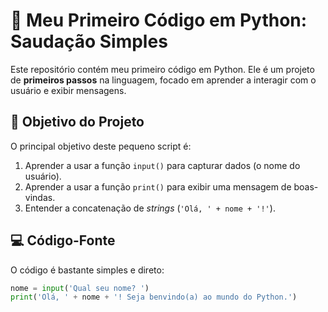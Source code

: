 # 🐍 Meu Primeiro Código em Python: Saudação Simples

Este repositório contém meu primeiro código em Python. Ele é um projeto de **primeiros passos** na linguagem, focado em aprender a interagir com o usuário e exibir mensagens.

## 🎯 Objetivo do Projeto

O principal objetivo deste pequeno script é:

1.  Aprender a usar a função `input()` para capturar dados (o nome do usuário).
2.  Aprender a usar a função `print()` para exibir uma mensagem de boas-vindas.
3.  Entender a concatenação de *strings* (`'Olá, ' + nome + '!'`).

## 💻 Código-Fonte

O código é bastante simples e direto:

```python
nome = input('Qual seu nome? ')
print('Olá, ' + nome + '! Seja benvindo(a) ao mundo do Python.')
